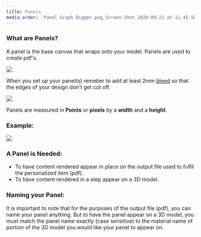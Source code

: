 ```yaml
---
title: Panels
media_order: 'Panel Graph Bigger.png,Screen Shot 2020-09-22 at 11.45.58 am.png,Screen Shot 2020-09-22 at 11.46.13 am.png'
---
```


### What are Panels? 

A panel is the base canvas that wraps onto your model. Panels are used to create pdf's.

![](https://help.spiff.com.au/user/pages/04.Spiff-Concepts/03.workflows/01.workflow-details/02.panels/Screen%20Shot%202020-09-22%20at%2011.45.58%20am.png)

When you set up your panel(s) remeber to add at least 2mm [bleed](https://en.wikipedia.org/wiki/Bleed_(printing)) so that the edges of your design don't get cut off.

![](https://help.spiff.com.au/user/pages/04.Spiff-Concepts/03.workflows/01.workflow-details/02.panels/Screen%20Shot%202020-09-22%20at%2011.46.13%20am.png)

Panels are measured in **Points** or **pixels** by a **width** and a **height**. 
  
### Example:
![](https://help.spiff.com.au/user/pages/04.Spiff-Concepts/03.workflows/01.workflow-details/02.panels/Panel%20Graph%20Bigger.png)

### A Panel is Needed:
- To have content rendered appear in place on the output file used to fulfil the personalized item (pdf).
- To have content rendered in a step appear on a 3D model.

### Naming your Panel:
It is important to note that for the purposes of the output file (pdf), you can name your panel anything. But to have the panel appear on a 3D model, you must match the panel name exactly (case sensitive) to the material name of portion of the 3D model you would like your panel to appear on.
